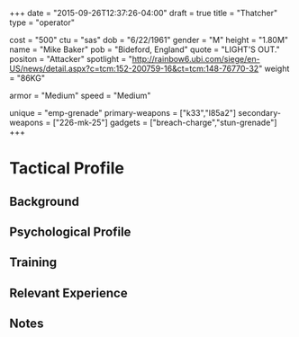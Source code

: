 +++
date = "2015-09-26T12:37:26-04:00"
draft = true
title = "Thatcher"
type = "operator"

cost = "500"
ctu = "sas"
dob = "6/22/1961"
gender = "M"
height = "1.80M"
name = "Mike Baker"
pob = "Bideford, England"
quote = "LIGHT'S OUT."
positon = "Attacker"
spotlight = "http://rainbow6.ubi.com/siege/en-US/news/detail.aspx?c=tcm:152-200759-16&ct=tcm:148-76770-32"
weight = "86KG"

armor = "Medium"
speed = "Medium"

unique = "emp-grenade"
primary-weapons = ["k33","l85a2"]
secondary-weapons = ["226-mk-25"]
gadgets = ["breach-charge","stun-grenade"]
+++

# Tactical Profile

## Background

## Psychological Profile

## Training

## Relevant Experience

## Notes
